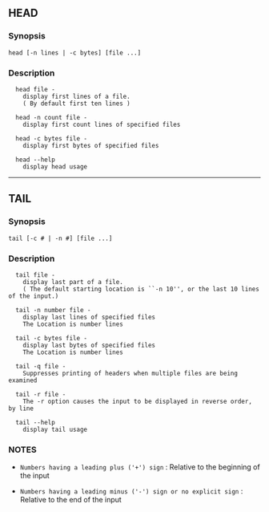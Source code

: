 ## **HEAD**

### Synopsis
`head [-n lines | -c bytes] [file ...]`

### Description
```
  head file -
    display first lines of a file.
    ( By default first ten lines )

  head -n count file -
    display first count lines of specified files

  head -c bytes file -
    display first bytes of specified files
  
  head --help
    display head usage
```

---

## **TAIL**

### Synopsis
`tail [-c # | -n #] [file ...]`

### Description
```
  tail file -
    display last part of a file.
    ( The default starting location is ``-n 10'', or the last 10 lines of the input.)

  tail -n number file -
    display last lines of specified files
    The Location is number lines

  tail -c bytes file -
    display last bytes of specified files
    The Location is number lines
  
  tail -q file -
    Suppresses printing of headers when multiple files are being examined

  tail -r file -
    The -r option causes the input to be displayed in reverse order, by line
  
  tail --help
    display tail usage 
``` 
### NOTES
- `Numbers having a leading plus ('+') sign`
  : Relative to the beginning of the input

- `Numbers having a leading minus ('-') sign or no explicit sign`
  : Relative to the end of the input